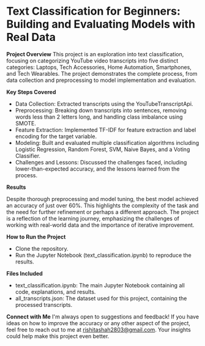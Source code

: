 # Text Classification for Beginners: Building and Evaluating Models with Real Data

**Project Overview**
This project is an exploration into text classification, focusing on categorizing YouTube video transcripts into five distinct categories: Laptops, Tech Accessories, Home Automation, Smartphones, and Tech Wearables. The project demonstrates the complete process, from data collection and preprocessing to model implementation and evaluation.

**Key Steps Covered**
- Data Collection: Extracted transcripts using the YouTubeTranscriptApi.
- Preprocessing: Breaking down transcripts into sentences, removing words less than 2 letters long, and handling class imbalance using SMOTE.
- Feature Extraction: Implemented TF-IDF for feature extraction and label encoding for the target variable.
- Modeling: Built and evaluated multiple classification algorithms including Logistic Regression, Random Forest, SVM, Naive Bayes, and a Voting Classifier.
- Challenges and Lessons: Discussed the challenges faced, including lower-than-expected accuracy, and the lessons learned from the process.

**Results**

Despite thorough preprocessing and model tuning, the best model achieved an accuracy of just over 60%. This highlights the complexity of the task and the need for further refinement or perhaps a different approach. The project is a reflection of the learning journey, emphasizing the challenges of working with real-world data and the importance of iterative improvement.

**How to Run the Project**
- Clone the repository.
- Run the Jupyter Notebook (text_classification.ipynb) to reproduce the results.

**Files Included**
- text_classification.ipynb: The main Jupyter Notebook containing all code, explanations, and results.
- all_transcripts.json: The dataset used for this project, containing the processed transcripts.

**Connect with Me**
I'm always open to suggestions and feedback! If you have ideas on how to improve the accuracy or any other aspect of the project, feel free to reach out to me at rishitashah2803@gmail.com. Your insights could help make this project even better.
